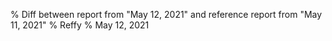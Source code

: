 % Diff between report from "May 12, 2021" and reference report from "May 11, 2021"
% Reffy
% May 12, 2021

